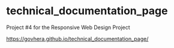 # technical_documentation_page

Project #4 for the Responsive Web Design Project

https://govhera.github.io/technical_documentation_page/
